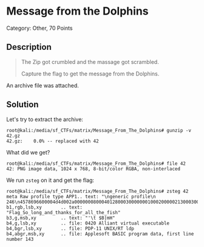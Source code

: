 # Message from the Dolphins
Category: Other, 70 Points

## Description

> The Zip got crumbled and the massage got scrambled.
> 
> Capture the flag to get the message from the Dolphins.


An archive file was attached.

## Solution

Let's try to extract the archive:

```console
root@kali:/media/sf_CTFs/matrix/Message_From_The_Dolphins# gunzip -v 42.gz
42.gz:    0.0% -- replaced with 42
```

What did we get?
```console
root@kali:/media/sf_CTFs/matrix/Message_From_The_Dolphins# file 42
42: PNG image data, 1024 x 768, 8-bit/color RGBA, non-interlaced
```

We run `zsteg` on it and get the flag:
```console
root@kali:/media/sf_CTFs/matrix/Message_From_The_Dolphins# zsteg 42
meta Raw profile type APP1.. text: "\ngeneric profile\n     246\n4578696600004d4d002a0000000800040128000300000001000200000213000300000001\n0001000087690004000000010000003e88250004000000010000008a0000000000049000\n00070000000430323331910100070000000401020300928600070000001500000074a000\n0007000000043031303000000000415343494900000053746567616e6f67726170687900\n000400010002000000024e0000000002000500000003000000c000030002000000024500\n00000004000500000003000000d800000000000000200000000100000000000000010000\n7d0900000946000000220000000100000034000000010001cfc9000014bc\n"
b1,rgb,lsb,xy       .. text: "Flag_So_long_and_thanks_for_all_the_fish"
b3,g,msb,xy         .. text: "'\t $B|mH"
b4,g,lsb,xy         .. file: 0420 Alliant virtual executable
b4,bgr,lsb,xy       .. file: PDP-11 UNIX/RT ldp
b4,abgr,msb,xy      .. file: Applesoft BASIC program data, first line number 143
```